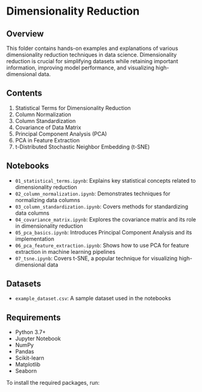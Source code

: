 
# Dimensionality Reduction

## Overview

This folder contains hands-on examples and explanations of various dimensionality reduction techniques in data science. Dimensionality reduction is crucial for simplifying datasets while retaining important information, improving model performance, and visualizing high-dimensional data.

## Contents

1. Statistical Terms for Dimensionality Reduction
2. Column Normalization
3. Column Standardization
4. Covariance of Data Matrix
5. Principal Component Analysis (PCA)
6. PCA in Feature Extraction
7. t-Distributed Stochastic Neighbor Embedding (t-SNE)

## Notebooks

- `01_statistical_terms.ipynb`: Explains key statistical concepts related to dimensionality reduction
- `02_column_normalization.ipynb`: Demonstrates techniques for normalizing data columns
- `03_column_standardization.ipynb`: Covers methods for standardizing data columns
- `04_covariance_matrix.ipynb`: Explores the covariance matrix and its role in dimensionality reduction
- `05_pca_basics.ipynb`: Introduces Principal Component Analysis and its implementation
- `06_pca_feature_extraction.ipynb`: Shows how to use PCA for feature extraction in machine learning pipelines
- `07_tsne.ipynb`: Covers t-SNE, a popular technique for visualizing high-dimensional data

## Datasets

- `example_dataset.csv`: A sample dataset used in the notebooks

## Requirements

- Python 3.7+
- Jupyter Notebook
- NumPy
- Pandas
- Scikit-learn
- Matplotlib
- Seaborn

To install the required packages, run:

